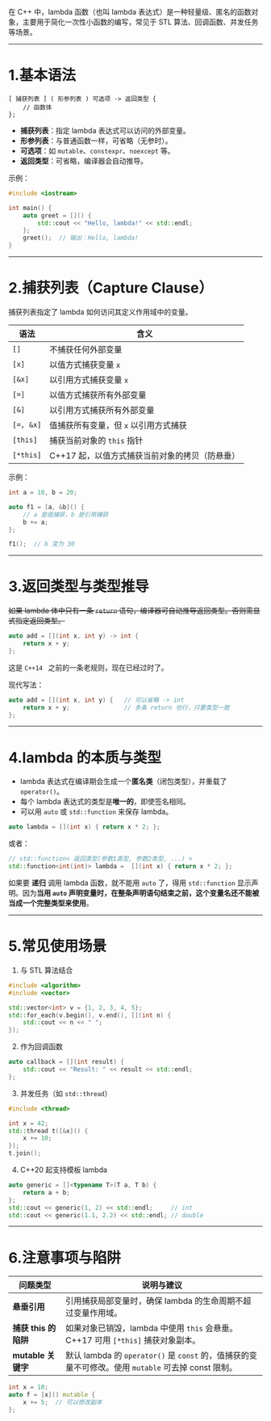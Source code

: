 在 C++ 中，lambda 函数（也叫 lambda 表达式）是一种轻量级、匿名的函数对象，主要用于简化一次性小函数的编写，常见于 STL 算法、回调函数、并发任务等场景。

---

# 1.基本语法

```
[ 捕获列表 ] ( 形参列表 ) 可选项 -> 返回类型 {
    // 函数体
};
```

- **捕获列表**：指定 lambda 表达式可以访问的外部变量。
- **形参列表**：与普通函数一样，可省略（无参时）。
- **可选项**：如 `mutable`、`constexpr`、`noexcept` 等。
- **返回类型**：可省略，编译器会自动推导。

示例：

```cpp
#include <iostream>

int main() {
    auto greet = []() {
        std::cout << "Hello, lambda!" << std::endl;
    };
    greet();  // 输出：Hello, lambda!
}
```

---

# 2.捕获列表（Capture Clause）

捕获列表指定了 lambda 如何访问其定义作用域中的变量。

| 语法           | 含义                                           |
|----------------|------------------------------------------------|
| `[]`           | 不捕获任何外部变量                             |
| `[x]`          | 以值方式捕获变量 `x`                           |
| `[&x]`         | 以引用方式捕获变量 `x`                         |
| `[=]`          | 以值方式捕获所有外部变量                       |
| `[&]`          | 以引用方式捕获所有外部变量                     |
| `[=, &x]`      | 值捕获所有变量，但 `x` 以引用方式捕获          |
| `[this]`       | 捕获当前对象的 `this` 指针                     |
| `[*this]`      | C++17 起，以值方式捕获当前对象的拷贝（防悬垂） |

示例：

```cpp
int a = 10, b = 20;

auto f1 = [a, &b]() {
    // a 是值捕获，b 是引用捕获
    b += a;
};

f1();  // b 变为 30
```



---

# 3.返回类型与类型推导

~~如果 lambda 体中只有一条 `return` 语句，编译器可自动推导返回类型。否则需显式指定返回类型。~~

```cpp
auto add = [](int x, int y) -> int {
    return x + y;
};
```

这是 `C++14 ` 之前的一条老规则，现在已经过时了。

现代写法：
```cpp
auto add = [](int x, int y) {   // 可以省略 -> int
    return x + y;               // 多条 return 也行，只要类型一致
};
```

---

# 4.lambda 的本质与类型

- lambda 表达式在编译期会生成一个**匿名类**（闭包类型），并重载了 `operator()`。
- 每个 lambda 表达式的类型是**唯一的**，即使签名相同。
- 可以用 `auto` 或 `std::function` 来保存 lambda。

```cpp
auto lambda = [](int x) { return x * 2; };
```

或者：
```cpp
// std::function< 返回类型(参数1类型, 参数2类型, ...) >
std::function<int(int)> lambda =  [](int x) { return x * 2; };
```

如果要 **递归** 调用 lambda 函数，就不能用 `auto` 了，得用 `std::function` 显示声明。因为**当用 `auto` 声明变量时，在整条声明语句结束之前，这个变量名还不能被当成一个完整类型来使用**。

---

# 5.常见使用场景

1. 与 STL 算法结合

```cpp
#include <algorithm>
#include <vector>

std::vector<int> v = {1, 2, 3, 4, 5};
std::for_each(v.begin(), v.end(), [](int n) {
    std::cout << n << " ";
});
```

2. 作为回调函数

```cpp
auto callback = [](int result) {
    std::cout << "Result: " << result << std::endl;
};
```

3. 并发任务（如 `std::thread`）

```cpp
#include <thread>

int x = 42;
std::thread t([&x]() {
    x += 10;
});
t.join();
```

4. C++20 起支持模板 lambda

```cpp
auto generic = []<typename T>(T a, T b) {
    return a + b;
};
std::cout << generic(1, 2) << std::endl;     // int
std::cout << generic(1.1, 2.2) << std::endl; // double
```

---

# 6.注意事项与陷阱

| 问题类型     | 说明与建议 |
|--------------|------------|
| **悬垂引用** | 引用捕获局部变量时，确保 lambda 的生命周期不超过变量作用域。 |
| **捕获 this 的陷阱** | 如果对象已销毁，lambda 中使用 `this` 会悬垂。C++17 可用 `[*this]` 捕获对象副本。 |
| **mutable 关键字** | 默认 lambda 的 `operator()` 是 `const` 的，值捕获的变量不可修改。使用 `mutable` 可去掉 const 限制。 |

```cpp
int x = 10;
auto f = [x]() mutable {
    x += 5;  // 可以修改副本
};
```
